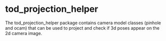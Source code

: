 # tod_projection_helper
The tod_projection_helper package contains camera model classes (pinhole and ocam) that can be used to project and check if 3d poses appear on the 2d camera image.
